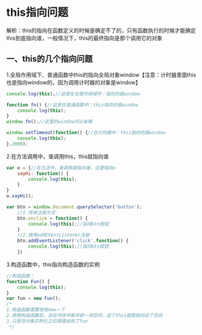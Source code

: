 # this指向问题

解析：this的指向在函数定义的时候是确定不了的，只有函数执行的时候才能确定this到底指向谁，一般情况下，this的最终指向是那个调用它的对象

## 一、this的几个指向问题

1.全局作用域下、普通函数中this的指向全局对象window【注意：计时器里面this也是指向window的，因为调用计时器的对象是window】

```javascript
console.log(this);//这是在全局作用域中：指向的是window

function fn() {//这是在普通函数中：this指向的是window
    console.log(this);
}
window.fn();//这里的window可以省略

window.setTimeout(function() {//在计时器中：this指向的是window
    console.log(this);
},2000);
```

2.在方法调用中，谁调用this，this就指向谁

```javascript
var o = {//在方法中，谁调用就指向谁，这里指向o
    sayHi: function() {
        console.log(this);
    }
}
o.sayHi();

var btn = window.document.querySelector('button');
    //1.传统注册方式：
    btn.onclick = function() {
        console.log(this);//指向btn按钮
    }
    //2.使用addEVentListener注册
    btn.addEventListener('click',function() {
        console.log(this);//指向btn按钮
    })
```

3.构造函数中，this指向构造函数的实例

```javaScript
//构造函数：
function Fun() {
    console.log(this);
}
var fun = new Fun();
/*
1.构造函数需要使用new一下
2.使用构造函数后，会在内存中新开辟一块空间，这个this就是指向这个空间
3.只是将对象实例化之后赋值给到了fun
 */
```